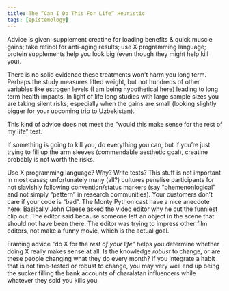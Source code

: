 ```yaml
---
title: The “Can I Do This For Life“ Heuristic
tags: [epistemology]
---
```

Advice is given: supplement creatine for loading benefits & quick muscle gains; take retinol for anti-aging results; use X programming language; protein supplements help you look big (even though they might help kill you).

There is no solid evidence these treatments won't harm you long term. Perhaps the study measures lifted weight, but not hundreds of other variables like estrogen levels (I am being hypothetical here) leading to long term health impacts. In light of life long studies with large sample sizes you are taking silent risks; especially when the gains are small (looking slightly bigger for your upcoming trip to Uzbekistan). 

This kind of advice does not meet the "would this make sense for the rest of my life" test.

If something is going to kill you, do everything you can, but if you’re just trying to fill up the arm sleeves (commendable aesthetic goal), creatine probably is not worth the risks.

Use X programming language? Why? Write tests? This stuff is not important in most cases; unfortunately many (all?) cultures penalise participants for not slavishly following convention/status markers (say “phemenonlogical” and not simply “pattern” in research communities). Your customers don’t care if your code is “bad”. The Monty Python cast have a nice anecdote here: Basically John Cleese asked the video editor why he cut the funniest clip out. The editor said because someone left an object in the scene that should not have been there. The editor was trying to impress other film editors, not make a funny movie, which is the actual goal.

Framing advice "do X for the _rest of your life_" helps you determine whether doing X really makes sense at all. Is the knowledge _robust_ to change, or are these people changing what they do every month? If you integrate a habit that is not time-tested or robust to change, you may very well end up being the sucker filling the bank accounts of charalatan influencers while whatever they sold you kills you.

